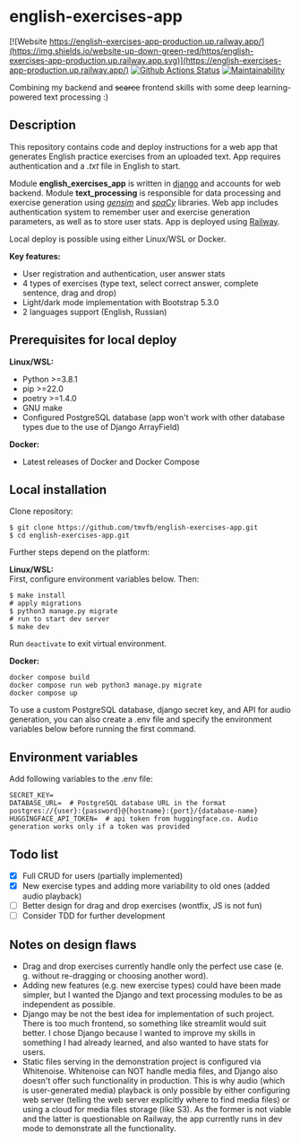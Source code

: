# english-exercises-app

[![Website https://english-exercises-app-production.up.railway.app/](https://img.shields.io/website-up-down-green-red/https/english-exercises-app-production.up.railway.app.svg)](https://english-exercises-app-production.up.railway.app/)
[![Github Actions Status](https://github.com/tmvfb/english-exercises-app/workflows/Python%20CI/badge.svg)](https://github.com/tmvfb/english-exercises-app/actions)
[![Maintainability](https://api.codeclimate.com/v1/badges/620bb3a35893a3f0e87e/maintainability)](https://codeclimate.com/github/tmvfb/english-exercises-app/maintainability)

Combining my backend and <s>scarce</s> frontend skills with some deep learning-powered text processing :)

## Description
This repository contains code and deploy instructions for a web app that generates English practice exercises from an uploaded text. App requires authentication and a *.txt* file in English to start.   
  
Module **english_exercises_app** is written in [django](https://github.com/django/django) and accounts for web backend. Module **text_processing** is responsible for data processing and exercise generation using [*gensim*](https://github.com/RaRe-Technologies/gensim) and [*spaCy*](https://github.com/explosion/spaCy) libraries. Web app includes authentication system to remember user and exercise generation parameters, as well as to store user stats. App is deployed using [Railway](https://railway.app/).
  
Local deploy is possible using either Linux/WSL or Docker.
  
**Key features:**
* User registration and authentication, user answer stats
* 4 types of exercises (type text, select correct answer, complete sentence, drag and drop)
* Light/dark mode implementation with Bootstrap 5.3.0
* 2 languages support (English, Russian)

## Prerequisites for local deploy
**Linux/WSL:**  
* Python >=3.8.1
* pip >=22.0
* poetry >=1.4.0
* GNU make
* Configured PostgreSQL database (app won't work with other database types due to the use of Django ArrayField)
  
**Docker:**  
* Latest releases of Docker and Docker Compose

## Local installation
Clone repository:
```
$ git clone https://github.com/tmvfb/english-exercises-app.git
$ cd english-exercises-app.git 
```
Further steps depend on the platform:
   
**Linux/WSL:**  
First, configure environment variables below. Then:
```
$ make install
# apply migrations
$ python3 manage.py migrate
# run to start dev server
$ make dev
```
Run `deactivate` to exit virtual environment.
  
**Docker:**  
```
docker compose build
docker compose run web python3 manage.py migrate
docker compose up
```
To use a custom PostgreSQL database, django secret key, and API for audio generation, you can also create a .env file and specify the environment variables below before running the first command.  

## Environment variables
Add following variables to the .env file:
```
SECRET_KEY=
DATABASE_URL=  # PostgreSQL database URL in the format postgres://{user}:{password}@{hostname}:{port}/{database-name}
HUGGINGFACE_API_TOKEN=  # api token from huggingface.co. Audio generation works only if a token was provided
```

## Todo list
* [x] Full CRUD for users (partially implemented)  
* [x] New exercise types and adding more variability to old ones (added audio playback)  
* [ ] Better design for drag and drop exercises (wontfix, JS is not fun)  
* [ ] Consider TDD for further development  

## Notes on design flaws
* Drag and drop exercises currently handle only the perfect use case (e. g. without re-dragging or choosing another word).
* Adding new features (e.g. new exercise types) could have been made simpler, but I wanted the Django and text processing modules to be as independent as possible.
* Django may be not the best idea for implementation of such project. There is too much frontend, so something like streamlit would suit better. I chose Django because I wanted to improve my skills in something I had already learned, and also wanted to have stats for users.
* Static files serving in the demonstration project is configured via Whitenoise. Whitenoise can NOT handle media files, and Django also doesn't offer such functionality in production. This is why audio (which is user-generated media) playback is only possible by either configuring web server (telling the web server explicitly where to find media files) or using a cloud for media files storage (like S3). As the former is not viable and the latter is questionable on Railway, the app currently runs in dev mode to demonstrate all the functionality.
